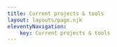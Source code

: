 ```yaml
---
title: Current projects & tools
layout: layouts/page.njk
eleventyNavigation:
    key: Current projects & tools
---
```

